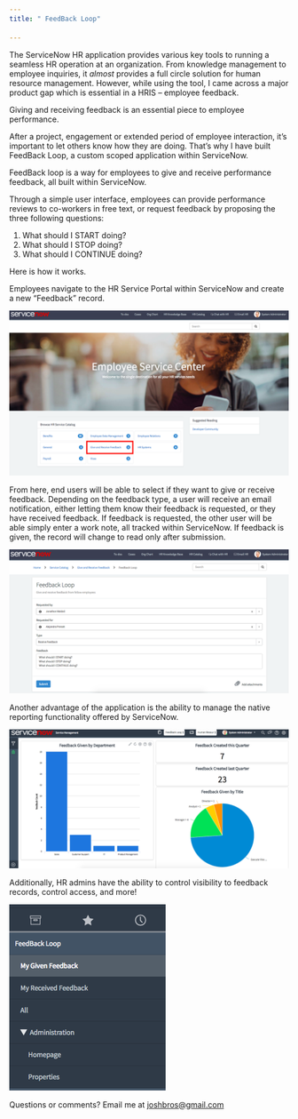 ```yaml
---
title: " FeedBack Loop"

---
```



The ServiceNow HR application provides various key tools to running a seamless HR operation at an organization.  From knowledge management to employee inquiries, it *almost* provides a full circle solution for human resource management.  However, while using the tool, I came across a major product gap which is essential in a HRIS – employee feedback.

Giving and receiving feedback is an essential piece to employee performance. 

After a project, engagement or extended period of employee interaction, it’s important to let others know how they are doing.  That’s why I have built FeedBack Loop, a custom scoped application within ServiceNow.

FeedBack loop is a way for employees to give and receive performance feedback, all built within ServiceNow.

Through a simple user interface, employees can provide performance reviews to co-workers in free text, or request feedback by proposing the three following questions:

1. What should I START doing?
2. What should I STOP doing?
3. What should I CONTINUE doing?

Here is how it works.

Employees navigate to the HR Service Portal within ServiceNow and create a new “Feedback” record.

<a href="/assets/images/hr portal.png"><img src="/assets/images/hr portal.png"></a>

From here, end users will be able to select if they want to give or receive feedback.  Depending on the feedback type, a user will receive an email notification, either letting them know their feedback is requested, or they have received feedback.  If feedback is requested, the other user will be able simply enter a work note, all tracked within ServiceNow.  If feedback is given, the record will change to read only after submission.

<a href="/assets/images/record producer.png"><img src="/assets/images/record producer.png"></a>

Another advantage of the application is the ability to manage the native reporting functionality offered by ServiceNow.

<a href="/assets/images/dashboard.png"><img src="/assets/images/dashboard.png"></a>

Additionally, HR admins have the ability to control visibility to feedback records, control access, and more!

<a href="/assets/images/app navigator.png"><img src="/assets/images/app navigator.png"></a>

Questions or comments? Email me at joshbros@gmail.com
